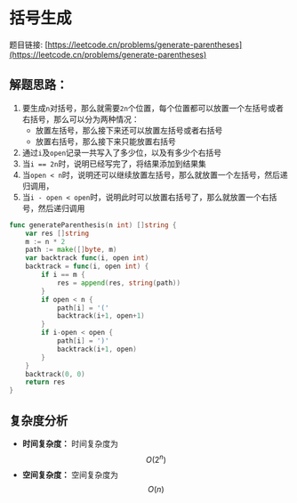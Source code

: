 # 括号生成

题目链接: [https://leetcode.cn/problems/generate-parentheses](https://leetcode.cn/problems/generate-parentheses)

## 解题思路：

1. 要生成`n`对括号，那么就需要`2n`个位置，每个位置都可以放置一个左括号或者右括号，那么可以分为两种情况：
    - 放置左括号，那么接下来还可以放置左括号或者右括号
    - 放置右括号，那么接下来只能放置右括号
2. 通过`i`及`open`记录一共写入了多少位，以及有多少个右括号
3. 当`i == 2n`时，说明已经写完了，将结果添加到结果集
4. 当`open < n`时，说明还可以继续放置左括号，那么就放置一个左括号，然后递归调用，
5. 当`i - open < open`时，说明此时可以放置右括号了，那么就放置一个右括号，然后递归调用

```go
func generateParenthesis(n int) []string {
	var res []string
	m := n * 2
	path := make([]byte, m)
	var backtrack func(i, open int)
	backtrack = func(i, open int) {
		if i == m {
			res = append(res, string(path))
		}
		if open < n {
			path[i] = '('
			backtrack(i+1, open+1)
		}
		if i-open < open {
			path[i] = ')'
			backtrack(i+1, open)
		}
	}
	backtrack(0, 0)
	return res
}
```

## 复杂度分析

- **时间复杂度：** 时间复杂度为$$O(2^n)$$
- **空间复杂度：** 空间复杂度为$$O(n)$$
